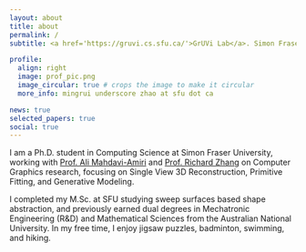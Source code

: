 ```yaml
---
layout: about
title: about
permalink: /
subtitle: <a href='https://gruvi.cs.sfu.ca/'>GrUVi Lab</a>. Simon Fraser University

profile:
  align: right
  image: prof_pic.png
  image_circular: true # crops the image to make it circular
  more_info: mingrui underscore zhao at sfu dot ca

news: true
selected_papers: true
social: true
---
```

I am a Ph.D. student in Computing Science at Simon Fraser University, working with [Prof. Ali Mahdavi-Amiri](https://arash-mham.github.io/) and [Prof. Richard Zhang](https://www.cs.sfu.ca/~haoz/) on Computer Graphics research, focusing on Single View 3D Reconstruction, Primitive Fitting, and Generative Modeling.

I completed my M.Sc. at SFU studying sweep surfaces based shape abstraction, and previously earned dual degrees in Mechatronic Engineering (R&D) and Mathematical Sciences from the Australian National University. In my free time, I enjoy jigsaw puzzles, badminton, swimming, and hiking.